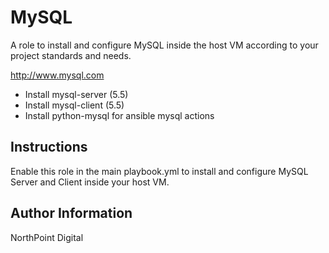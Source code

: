 # MySQL

A role to install and configure MySQL inside the host VM according to your project standards and needs.

http://www.mysql.com

* Install mysql-server (5.5)
* Install mysql-client (5.5)
* Install python-mysql for ansible mysql actions

## Instructions

Enable this role in the main playbook.yml to install and configure MySQL Server and Client inside your host VM.

## Author Information

NorthPoint Digital
